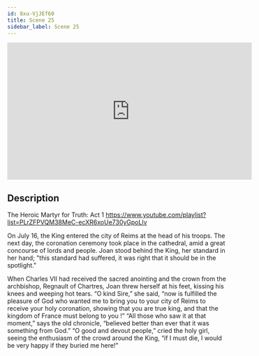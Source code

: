```yaml
---
id: 8xu-VjJEf60
title: Scene 25
sidebar_label: Scene 25
---
```


<iframe
  width="560"
  height="315"
  src="https://www.youtube.com/embed/8xu-VjJEf60"
  title="YouTube video player"
  frameborder="0"
  allow="accelerometer; autoplay; clipboard-write; encrypted-media; gyroscope; picture-in-picture; web-share"
  referrerpolicy="strict-origin-when-cross-origin"
  allowfullscreen
></iframe>

## Description

The Heroic Martyr for Truth: Act 1 
https://www.youtube.com/playlist?list=PLrZFPVQM38MeC-ecXR6xoUe730yGpoLlv 

On July 16, the King entered the city of Reims at the head of his troops. The next day, the coronation ceremony took place in the cathedral, amid a great concourse of lords and people. Joan stood behind the King, her standard in her hand; "this standard had suffered, it was right that it should be in the spotlight."

When Charles VII had received the sacred anointing and the crown from the archbishop, Regnault of Chartres, Joan threw herself at his feet, kissing his knees and weeping hot tears.
“O kind Sire,” she said, “now is fulfilled the pleasure of God who wanted me to bring you to your city of Reims to receive your holy coronation, showing that you are true king, and that the kingdom of France must belong to you !”
“All those who saw it at that moment,” says the old chronicle, “believed better than ever that it was something from God.”
“O good and devout people,” cried the holy girl, seeing the enthusiasm of the crowd around the King, “if I must die, I would be very happy if they buried me here!”
